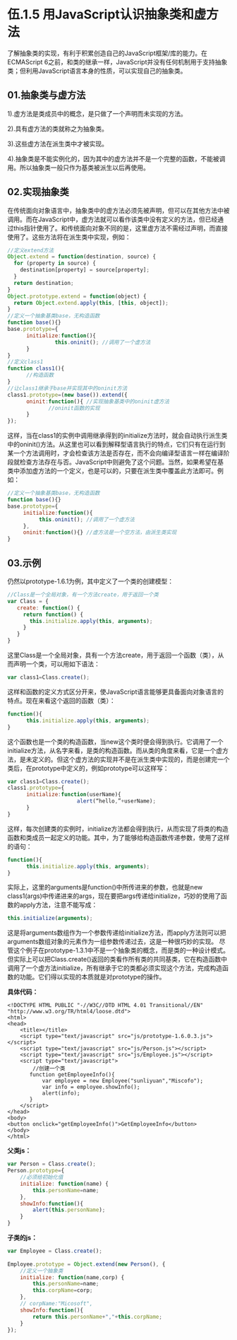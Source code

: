# 伍.1.5 用JavaScript认识抽象类和虚方法

了解抽象类的实现，有利于积累创造自己的JavaScript框架/库的能力。在ECMAScript 6之前，和类的继承一样，JavaScript并没有任何机制用于支持抽象类；但利用JavaScript语言本身的性质，可以实现自己的抽象类。

## 01.抽象类与虚方法

1\).虚方法是类成员中的概念，是只做了一个声明而未实现的方法。

2\).具有虚方法的类就称之为抽象类。

3\).这些虚方法在派生类中才被实现。

4\).抽象类是不能实例化的，因为其中的虚方法并不是一个完整的函数，不能被调用。所以抽象类一般只作为基类被派生以后再使用。 

## 02.实现抽象类

在传统面向对象语言中，抽象类中的虚方法必须先被声明，但可以在其他方法中被调用。而在JavaScript中，虚方法就可以看作该类中没有定义的方法，但已经通过this指针使用了。和传统面向对象不同的是，这里虚方法不需经过声明，而直接使用了。这些方法将在派生类中实现，例如：

```javascript
//定义extend方法
Object.extend = function(destination, source) { 
  for (property in source) { 
    destination[property] = source[property]; 
  } 
  return destination; 
}
Object.prototype.extend = function(object) { 
  return Object.extend.apply(this, [this, object]); 
}
//定义一个抽象基类base，无构造函数
function base(){}
base.prototype={
      initialize:function(){
               this.oninit(); //调用了一个虚方法
      }
}
//定义class1
function class1(){
      //构造函数
}
//让class1继承于base并实现其中的oninit方法
class1.prototype=(new base()).extend({
      oninit:function(){ //实现抽象基类中的oninit虚方法
             //oninit函数的实现
      }
});
```

这样，当在class1的实例中调用继承得到的initialize方法时，就会自动执行派生类中的oninit\(\)方法。从这里也可以看到解释型语言执行的特点，它们只有在运行到某一个方法调用时，才会检查该方法是否存在，而不会向编译型语言一样在编译阶段就检查方法存在与否。JavaScript中则避免了这个问题。当然，如果希望在基类中添加虚方法的一个定义，也是可以的，只要在派生类中覆盖此方法即可。例如：

```javascript
//定义一个抽象基类base，无构造函数
function base(){}
base.prototype={
     initialize:function(){
          this.oninit(); //调用了一个虚方法
     },
     oninit:function(){} //虚方法是一个空方法，由派生类实现
}
```

## 03.示例

仍然以prototype-1.6.1为例，其中定义了一个类的创建模型：

```javascript
//Class是一个全局对象，有一个方法create，用于返回一个类
var Class = { 
   create: function() { 
     return function() { 
       this.initialize.apply(this, arguments); 
     }
   }
}
```

这里Class是一个全局对象，具有一个方法create，用于返回一个函数（类），从而声明一个类，可以用如下语法：

```javascript
var class1=Class.create();
```

这样和函数的定义方式区分开来，使JavaScript语言能够更具备面向对象语言的特点。现在来看这个返回的函数（类）：

```javascript
function(){
      this.initialize.apply(this, arguments);
}
```

这个函数也是一个类的构造函数，当new这个类时便会得到执行。它调用了一个initialize方法，从名字来看，是类的构造函数。而从类的角度来看，它是一个虚方法，是未定义的。但这个虚方法的实现并不是在派生类中实现的，而是创建完一个类后，在prototype中定义的，例如prototype可以这样写：

```javascript
var class1=Class.create();
class1.prototype={
      initialize:function(userName){
                      alert(“hello,”+userName);
      }
}
```

这样，每次创建类的实例时，initialize方法都会得到执行，从而实现了将类的构造函数和类成员一起定义的功能。其中，为了能够给构造函数传递参数，使用了这样的语句：

```javascript
function(){
      this.initialize.apply(this, arguments);
}
```

实际上，这里的arguments是function\(\)中所传进来的参数，也就是new class1\(args\)中传递进来的args，现在要把args传递给initialize，巧妙的使用了函数的apply方法，注意不能写成：

```javascript
this.initialize(arguments);
```

这是将arguments数组作为一个参数传递给initialize方法，而apply方法则可以把arguments数组对象的元素作为一组参数传递过去，这是一种很巧妙的实现。 尽管这个例子在prototype-1.3.1中不是一个抽象类的概念，而是类的一种设计模式。但实际上可以把Class.create\(\)返回的类看作所有类的共同基类，它在构造函数中调用了一个虚方法initialize，所有继承于它的类都必须实现这个方法，完成构造函数的功能。它们得以实现的本质就是对prototype的操作。

**具体代码：**

```markup
<!DOCTYPE HTML PUBLIC "-//W3C//DTD HTML 4.01 Transitional//EN" "http://www.w3.org/TR/html4/loose.dtd">
<html>
<head>
    <title></title>
    <script type="text/javascript" src="js/prototype-1.6.0.3.js"></script>
    <script type="text/javascript" src="js/Person.js"></script>
    <script type="text/javascript" src="js/Employee.js"></script>
    <script type="text/javascript">
        //创建一个类
       function getEmployeeInfo(){
           var employee = new Employee("sunliyuan","Miscofo");
           var info = employee.showInfo();
           alert(info);
       }
    </script>
</head>
<body>
<button onclick="getEmployeeInfo()">GetEmployeeInfo</button>
</body>
</html>
```

**父类js：**

```javascript
var Person = Class.create();
Person.prototype={
    //必须给初始化值
    initialize: function(name) {
        this.personName=name;
    },
    showInfo:function(){
        alert(this.personName);
    }
}
```

**子类的js：**

```javascript
var Employee = Class.create();
 
Employee.prototype = Object.extend(new Person(), {
    //定义一个抽象类
    initialize: function(name,corp) {
        this.personName=name;
        this.corpName=corp;
    },
    // corpName:"Micosoft",
    showInfo:function(){
        return this.personName+","+this.corpName;
    }
});
```

